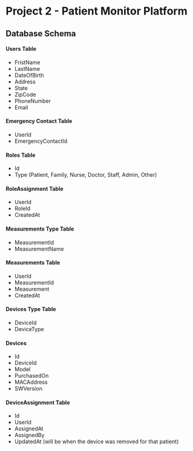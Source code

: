 # Project 2 - Patient Monitor Platform

## Database Schema

#### Users Table
- FristName
- LastName
- DateOfBirth
- Address
- State
- ZipCode
- PhoneNumber
- Email

#### Emergency Contact Table
- UserId
- EmergencyContactId

#### Roles Table
- Id
- Type (Patient, Family, Nurse, Doctor, Staff, Admin, Other)

#### RoleAssignment Table
- UserId
- RoleId
- CreatedAt

#### Measurements Type Table
- MeasurementId
- MeasurementName

#### Measurements Table
- UserId
- MeasurementId
- Measurement
- CreatedAt

#### Devices Type Table
- DeviceId
- DeviceType

#### Devices
- Id
- DeviceId
- Model
- PurchasedOn
- MACAddress
- SWVersion

#### DeviceAssignment Table
- Id 
- UserId
- AssignedAt
- AssignedBy
- UpdatedAt (will be when the device was removed for that patient)

